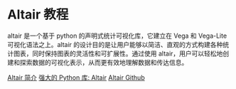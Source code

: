 # Altair 教程

<show-structure depth="2"/>


altair 是一个基于 python 的声明式统计可视化库，它建立在 Vega 和 Vega-Lite 可视化语法之上。altair 的设计目的是让用户能够以简洁、直观的方式构建各种统计图表，同时保持图表的灵活性和可扩展性。通过使用 altair，用户可以轻松地创建和探索数据的可视化表示，从而更有效地理解数据和传达信息。



<seealso>
<category ref="ref_docs">
    <a href="https://mp.weixin.qq.com/s/nWSdDQsDdOGWe-33F_08fw">Altair 简介</a>
    <a href="https://mp.weixin.qq.com/s/C8BKiH4EciPxL1-n4c3-FQ">强大的 Python 库: Altair</a>
</category>
<category ref="ref_github">
    <a href="https://github.com/altair-viz/altair">Altair Github</a>
</category>
<category ref="ref_issues"></category>
<category ref="ref_hf"></category>
<category ref="ref_ms"></category>
</seealso>